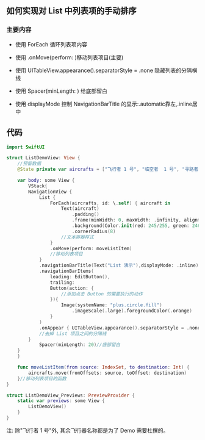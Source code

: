 ## 如何实现对 List 中列表项的手动排序

### 主要内容

- 使用 ForEach 循环列表项内容

- 使用 .onMove(perform: )移动列表项目(主要)

- 使用 UITableView.appearance().separatorStyle = .none 隐藏列表的分隔横线

- 使用 Spacer(minLength: ) 给底部留白

- 使用 displayMode 控制 NavigationBarTitle 的显示:.automatic靠左,.inline居中

	 

## 代码

```Swift
import SwiftUI

struct ListDemoView: View {
    //预留数据
    @State private var aircrafts = ["飞行者 1 号", "临空者  1 号", "寻路者 1 号","翼轻航 1 号","飞行者 2 号", "临空者 2 号", "寻路者 2 号","翼轻航 2 号","飞行者 3 号", "临空者 3 号", "寻路者 3 号","翼轻航 3 号"]

    var body: some View {
        VStack{
        NavigationView {
            List {
                ForEach(aircrafts, id: \.self) { aircraft in
                    Text(aircraft)
                        .padding()
                        .frame(minWidth: 0, maxWidth: .infinity, alignment: .leading)
                        .background(Color.init(red: 245/255, green: 246/255, blue: 250/255))
                        .cornerRadius(8)
                    //文本容器样式
                }
                .onMove(perform: moveListItem)
                //移动列表项目
            }
            .navigationBarTitle(Text("List 演示"),displayMode: .inline)
            .navigationBarItems(
                leading: EditButton(),
                trailing:
                Button(action: {
                    //添加点击 Button 的需要执行的动作
                }){
                    Image(systemName: "plus.circle.fill")
                        .imageScale(.large).foregroundColor(.orange)
                }
            )
            .onAppear { UITableView.appearance().separatorStyle = .none }
            //去掉 List 项目之间的分隔线
        }
            Spacer(minLength: 20)//底部留白
    }
    }

    func moveListItem(from source: IndexSet, to destination: Int) {
        aircrafts.move(fromOffsets: source, toOffset: destination)
    }//移动列表项目的函数
}

struct ListDemoView_Previews: PreviewProvider {
    static var previews: some View {
        ListDemoView()
    }
}
```

注: 除"飞行者 1 号"外, 其余飞行器名称都是为了 Demo 需要杜撰的。